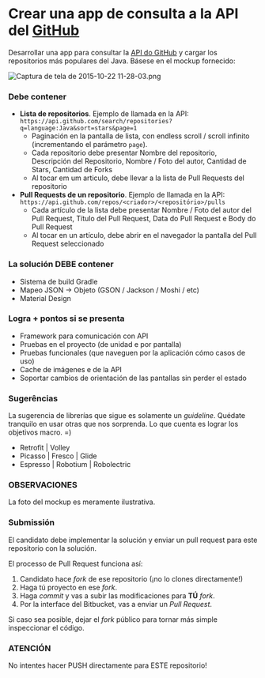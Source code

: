 # Crear una app de consulta a la API del [GitHub](https://github.com/)

Desarrollar una app para consultar la [API do GitHub](https://developer.github.com/v3/) y cargar los repositorios más populares del Java. Básese en el mockup fornecido: 

![Captura de tela de 2015-10-22 11-28-03.png](https://bitbucket.org/repo/7ndaaA/images/3102804929-Captura%20de%20tela%20de%202015-10-22%2011-28-03.png)

### **Debe contener**

- **Lista de repositorios**. Ejemplo de llamada en la API: `https://api.github.com/search/repositories?q=language:Java&sort=stars&page=1` 
  * Paginación en la pantalla de lista, con endless scroll / scroll infinito (incrementando el parámetro `page`).
  * Cada repositorio debe presentar Nombre del repositorio, Descripción del Repositorio, Nombre / Foto del autor, Cantidad de Stars, Cantidad de Forks
  * Al tocar em um articulo, debe llevar a la lista de Pull Requests del repositorio
- **Pull Requests de un repositorio**. Ejemplo de llamada en la API: `https://api.github.com/repos/<criador>/<repositório>/pulls` 
  * Cada artículo de la lista debe presentar Nombre / Foto del autor del Pull Request, Título del  Pull Request, Data do Pull Request e Body do Pull Request
  * Al tocar en un artículo, debe abrir en el navegador la pantalla del Pull Request seleccionado

### **La solución DEBE contener**

* Sistema de build Gradle
* Mapeo JSON -> Objeto (GSON / Jackson / Moshi / etc)
* Material Design

### **Logra  + pontos si se presenta**

* Framework para comunicación con API
* Pruebas en el proyecto (de unidad e por pantalla)
* Pruebas funcionales (que naveguen por la aplicación cómo casos de uso)
* Cache de imágenes e de la API
* Soportar cambios de orientación de las pantallas sin perder el estado

### **Sugerências**

La sugerencia de librerías que sigue es solamente un *guideline*. Quédate tranquilo en usar otras que nos sorprenda. Lo que cuenta es lograr los objetivos macro. =) 

* Retrofit | Volley
* Picasso | Fresco | Glide
* Espresso | Robotium | Robolectric

### **OBSERVACIONES**

La foto del mockup es meramente ilustrativa.   

### **Submissión**

El candidato debe implementar la solución y enviar un pull request para este repositorio con la solución. 

El processo de Pull Request funciona así: 

1. Candidato hace *fork* de ese repositorio (¡no lo clones directamente!)
2. Haga tú proyecto en ese *fork*.
3. Haga *commit* y vas a subir las modificaciones para **TÚ** *fork*.
4. Por la interface del Bitbucket, vas a enviar un *Pull Request*.

Si caso sea posible, dejar el *fork* público para tornar más simple inspeccionar el código. 

### **ATENCIÓN**

No intentes hacer PUSH directamente para ESTE repositorio! 